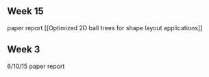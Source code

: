 ## Week 15

paper report [[Optimized 2D ball trees for shape layout applications]]

## Week 3

6/10/15 paper report